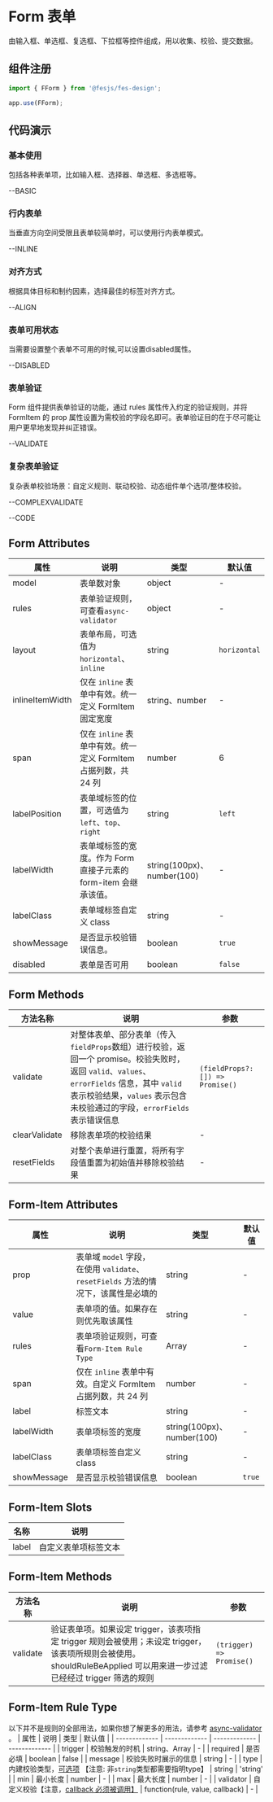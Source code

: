 # Form 表单

由输入框、单选框、复选框、下拉框等控件组成，用以收集、校验、提交数据。

## 组件注册

```js
import { FForm } from '@fesjs/fes-design';

app.use(FForm);
```

## 代码演示

### 基本使用
包括各种表单项，比如输入框、选择器、单选框、多选框等。

--BASIC

### 行内表单
当垂直方向空间受限且表单较简单时，可以使用行内表单模式。

--INLINE

### 对齐方式
根据具体目标和制约因素，选择最佳的标签对齐方式。

--ALIGN

### 表单可用状态
当需要设置整个表单不可用的时候,可以设置disabled属性。

--DISABLED

### 表单验证
Form 组件提供表单验证的功能，通过 rules 属性传入约定的验证规则，并将 FormItem 的 prop 属性设置为需校验的字段名即可。表单验证目的在于尽可能让用户更早地发现并纠正错误。

--VALIDATE

### 复杂表单验证
复杂表单校验场景：自定义规则、联动校验、动态组件单个选项/整体校验。

--COMPLEXVALIDATE

--CODE



## Form Attributes

| 属性 | 说明 | 类型 | 默认值  |
| ------------- | ------------- | ------------- | ------------- |
| model | 表单数对象 | object | - |
| rules | 表单验证规则，可查看`async-validator` | object | - |
| layout | 表单布局，可选值为`horizontal`、`inline` | string | `horizontal` |
| inlineItemWidth | 仅在 `inline` 表单中有效。统一定义 FormItem 固定宽度 | string、number | - |
| span | 仅在 `inline` 表单中有效。统一定义 FormItem 占据列数，共 24 列 | number | 6 |
| labelPosition  | 表单域标签的位置，可选值为`left`、`top`、`right` | string | `left` |
| labelWidth  | 表单域标签的宽度。作为 Form 直接子元素的 form-item 会继承该值。| string(100px)、number(100) | - |
| labelClass  | 表单域标签自定义 class | string | - |
| showMessage  | 是否显示校验错误信息。| boolean | `true` |
| disabled  | 表单是否可用| boolean | `false` |


## Form Methods

| 方法名称 | 说明 | 参数 |
| ------------- | ------------- | ------------- |
| validate  | 对整体表单、部分表单（传入`fieldProps`数组）进行校验，返回一个 promise。校验失败时，返回 `valid`、`values`、`errorFields` 信息，其中 `valid` 表示校验结果，`values` 表示包含未校验通过的字段，`errorFields` 表示错误信息 | `(fieldProps?: []) => Promise()` |
| clearValidate | 移除表单项的校验结果 | - |
| resetFields | 对整个表单进行重置，将所有字段值重置为初始值并移除校验结果 | - |

## Form-Item Attributes

| 属性 | 说明 | 类型 | 默认值  |
| ------------- | ------------- | ------------- | ------------- |
| prop | 表单域 `model` 字段，在使用 `validate`、`resetFields` 方法的情况下，该属性是必填的 | string | - |
| value | 表单项的值。如果存在则优先取该属性 | string | - |
| rules | 表单项验证规则，可查看`Form-Item Rule Type` | Array | - |
| span | 仅在 `inline` 表单中有效。自定义 FormItem 占据列数，共 24 列 | number | - |
| label | 标签文本 | string | - |
| labelWidth  | 表单项标签的宽度 | string(100px)、number(100) | - |
| labelClass  | 表单项标签自定义 class | string | - |
| showMessage  | 是否显示校验错误信息 | boolean | `true` |

## Form-Item Slots

| 名称 | 说明 |
| ------------- | ------------- |
| label | 自定义表单项标签文本 |

## Form-Item Methods

| 方法名称 | 说明 | 参数 |
| ------------- | ------------- | ------------- |
| validate  | 验证表单项。如果设定 trigger，该表项指定 trigger 规则会被使用；未设定 trigger，该表项所规则会被使用。shouldRuleBeApplied 可以用来进一步过滤已经经过 trigger 筛选的规则 | `(trigger) => Promise()` |



## Form-Item Rule Type
以下并不是规则的全部用法，如果你想了解更多的用法，请参考 <a href="https://github.com/yiminghe/async-validator" target="blank">async-validator </a>。
| 属性 | 说明 | 类型 | 默认值 |
| ------------- | ------------- | ------------- | ------------- |
| trigger | 校验触发的时机 | string、Array | - |
| required | 是否必填 | boolean | false |
| message | 校验失败时展示的信息 | string | - |
| type | 内建校验类型，<a href="https://github.com/yiminghe/async-validator#type" target="blank">可选项</a> 【注意: 非`string`类型都需要指明type】 | string | 'string' |
| min | 最小长度 | number | - |
| max | 最大长度 | number | - |
| validator | 自定义校验【注意，<a href="https://github.com/ant-design/ant-design/issues/5155" target="blank">callback 必须被调用】</a> | function(rule, value, callback) | - |
